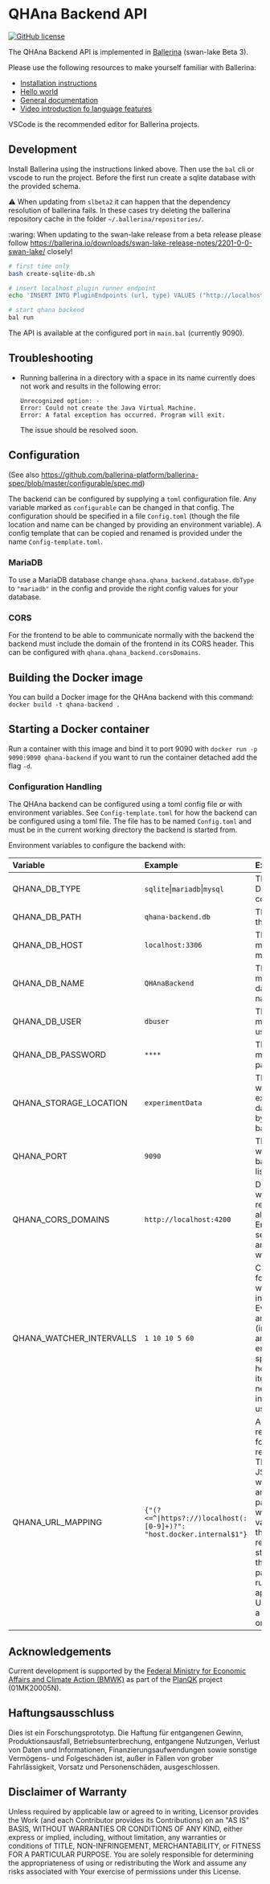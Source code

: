 # QHAna Backend API

[![GitHub license](https://img.shields.io/github/license/UST-QuAntiL/qhana-backend)](https://github.com/UST-QuAntiL/qhana-backend/blob/main/LICENSE)

The QHAna Backend API is implemented in [Ballerina](https://ballerina.io) (swan-lake Beta 3).

Please use the following resources to make yourself familiar with Ballerina:

  * [Installation instructions](https://ballerina.io/learn/user-guide/getting-started/setting-up-ballerina/)
  * [Hello world](https://ballerina.io/learn/user-guide/getting-started/writing-your-first-ballerina-program/)
  * [General documentation](https://ballerina.io/learn/)
  * [Video introduction fo language features](https://www.youtube.com/watch?v=My_uqtHvXV8&list=PL7JOecNWBb0KX8RGAjF-oRknb_YIYN-dR)

VSCode is the recommended editor for Ballerina projects.

## Development

Install Ballerina using the instructions linked above.
Then use the `bal` cli or vscode to run the project.
Before the first run create a sqlite database with the provided schema.

:warning: When updating from `slbeta2` it can happen that the dependency resolution of ballerina fails.
In these cases try deleting the ballerina repository cache in the folder `~/.ballerina/repositories/`.

:waring: When updating to the swan-lake release from a beta release please follow <https://ballerina.io/downloads/swan-lake-release-notes/2201-0-0-swan-lake/> closely!

```bash
# first time only
bash create-sqlite-db.sh

# insert localhost plugin runner endpoint
echo 'INSERT INTO PluginEndpoints (url, type) VALUES ("http://localhost:5005", "PluginRunner");' | sqlite3 qhana-backend.db

# start qhana backend
bal run
```

The API is available at the configured port in `main.bal` (currently 9090).

## Troubleshooting
- Running ballerina in a directory with a space in its name currently does not work and results in the following error:  
  ```
  Unrecognized option: -
  Error: Could not create the Java Virtual Machine.
  Error: A fatal exception has occurred. Program will exit.
  ```
  The issue should be resolved soon.

## Configuration

(See also <https://github.com/ballerina-platform/ballerina-spec/blob/master/configurable/spec.md>)

The backend can be configured by supplying a `toml` configuration file.
Any variable marked as `configurable` can be changed in that config.
The configuration should be specified in a file `Config.toml` (though the file location and name can be changed by providing an environment variable).
A config template that can be copied and renamed is provided under the name `Config-template.toml`.

### MariaDB

To use a MariaDB database change `qhana.qhana_backend.database.dbType` to `"mariadb"` in the config and provide the right config values for your database.

### CORS

For the frontend to be able to communicate normally with the backend the backend must include the domain of the frontend in its CORS header.
This can be configured with `qhana.qhana_backend.corsDomains`.


## Building the Docker image

You can build a Docker image for the QHAna backend with this command: `docker build -t qhana-backend .`


## Starting a Docker container

Run a container with this image and bind it to port 9090 with `docker run -p 9090:9090 qhana-backend` if you want to run the container detached add the flag `-d`.


### Configuration Handling

The QHAna backend can be configured using a toml config file or with environment variables.
See `Config-template.toml` for how the backend can be configured using a toml file.
The file has to be named `Config.toml` and must be in the current working directory the backend is started from.

Environment variables to configure the backend with:

| Variable | Example | Explanation |
|:---------|:--------|:------------|
| QHANA_DB_TYPE | `sqlite`\|`mariadb`\|`mysql` | The type of DB to connect to. |
| QHANA_DB_PATH | `qhana-backend.db` | The path to the sqlite DB. |
| QHANA_DB_HOST | `localhost:3306` | The host of a mysql or mariadb DB. |
| QHANA_DB_NAME | `QHAnaBackend` | The mysql or mariadb database name to use. |
| QHANA_DB_USER | `dbuser` | The mysql or mariadb user. |
| QHANA_DB_PASSWORD | `****` | The mysql or mariadb password. |
| QHANA_STORAGE_LOCATION | `experimentData` | The path where experiment data is stored by the backend. |
| QHANA_PORT | `9090` | The port where the backend listens. |
| QHANA_CORS_DOMAINS | `http://localhost:4200` | Domains for which cors requests are allowed. Entries are separated by any whitespace. |
| QHANA_WATCHER_INTERVALLS | `1 10 10 5 60` | Configuration for the result watcher intervalls. Event entries are intervalls (in seconds) and odd entries specify after how many iterations the next intervall in the list is used. |
| QHANA_URL_MAPPING | `{"(?<=^\|https?://)localhost(:[0-9]+)?": "host.docker.internal$1"}` | A map of rewrite rules for plugin result URLs. The map is a JSON object whose keys are regex patterns and whose values are the replacement strings for these patterns. All rules are applied to an URL without a guaranteed order. |


## Acknowledgements

Current development is supported by the [Federal Ministry for Economic Affairs and Climate Action (BMWK)] as part of the [PlanQK] project (01MK20005N).

   [Federal Ministry for Economic Affairs and Climate Action (BMWK)]: https://www.bmwk.de/EN
   [PlanQK]: https://planqk.de

## Haftungsausschluss

Dies ist ein Forschungsprototyp. Die Haftung für entgangenen Gewinn, Produktionsausfall, Betriebsunterbrechung,
entgangene Nutzungen, Verlust von Daten und Informationen, Finanzierungsaufwendungen sowie sonstige Vermögens- und
Folgeschäden ist, außer in Fällen von grober Fahrlässigkeit, Vorsatz und Personenschäden, ausgeschlossen.

## Disclaimer of Warranty

Unless required by applicable law or agreed to in writing, Licensor provides the Work (and each Contributor provides its
Contributions) on an "AS IS" BASIS, WITHOUT WARRANTIES OR CONDITIONS OF ANY KIND, either express or implied, including,
without limitation, any warranties or conditions of TITLE, NON-INFRINGEMENT, MERCHANTABILITY, or FITNESS FOR A
PARTICULAR PURPOSE. You are solely responsible for determining the appropriateness of using or redistributing the Work
and assume any risks associated with Your exercise of permissions under this License.
